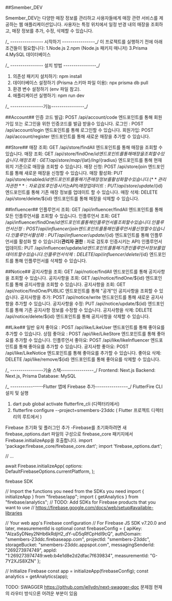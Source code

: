 ##Smember_DEV

<!-- 프로젝트 개요 -->

Smember_DEV는 다양한 매장 정보를 관리하고 사용자들에게 매장 관련 서비스를 제공하는 웹 애플리케이션입니다. 사용자는 특정 위치에서 일정 반경 내의 매장을 조회하고, 매장 정보를 추가, 수정, 삭제할 수 있습니다.

/_ ---------------- 시작하기 ----------------_/
이 프로젝트를 실행하기 전에 아래 조건들이 필요합니다:
1.Node.js
2.npm (Node.js 패키지 매니저)
3.Prisma
4.MySQL 데이터베이스

/_ ---------------- 설치 방법 ----------------_/

1. 의존성 패키지 설치하기: npm install
2. 데이터베이스 설정하기 (Prisma 스키마 파일 이용): npx prisma db pull
3. 환경 변수 설정하기 (env 파일 참고).
4. 애플리케이션 실행하기: npm run dev

/_ ----------------기능----------------_/

##Account##
인증 코드 발급: POST /api/account/code 엔드포인트를 통해 회원가입 또는 로그인을 위한 인증코드를 발급 받을수 있습니다.
로그인 : POST /api/account/login 엔드포인트를 통해 로그인할 수 있습니다.
회원가입: POST /api/account/register 엔드포인트를 통해 새로운 매장을 추가할 수 있습니다.

##Store##
매장 조회: GET /api/store/findAll 엔드포인트를 통해 매장을 조회할 수 있습니다.
매장 조회: GET /api/store/findOne/${id} 엔드포인트를 통해 매장을 조회할 수 있습니다.
매장 조회: GET /api/store/map/${lat}/${lng}/${radius} 엔드포인트를 통해 현재 위치 기준으로 매장을 조회할 수 있습니다.
매장 신청: POST /api/store/join 엔드포인트를 통해 새로운 매장을 신청할 수 있습니다.
매장 활성화: PUT /api/store/enabled/${id} 엔드포인트를 통해 기존 매장 정보를 활성화 할 수 있습니다.(**관리자 권한** : 자료 검토후 인증시키는 API)
매장 업데이트: PUT /api/store/update/${id} 엔드포인트를 통해 기존 매장 정보를 업데이트 할 수 있습니다.
매장 삭제: DELETE /api/store/delete/${id} 엔드포인트를 통해 매장을 삭제할 수 있습니다.

##Influencer##
인플루언서 조회: GET /api/influencer/findAll 엔드포인트를 통해 모든 인플루언서를 조회할 수 있습니다.
인플루언서 조회: GET /api/influencer/findOne/${id} 엔드포인트를 통해 인플루언서를 조회할 수 있습니다.
인플루언서 신청: POST /api/influencer/join 엔드포인트를 통해 인플루언서를 신청할 수 있습니다.
인플루언서 활성화: PUT /api/influencer/update/${id} 엔드포인트를 통해 인플루언서를 활성화 할 수 있습니다(**관리자 권한** : 자료 검토후 인증시키는 API)
인플루언서 업데이트: PUT /api/influencer/update/${id} 엔드포인트를 통해 기존 인플루언서 정보를 업데이트 할 수 있습니다.
인플루언서 삭제: DELETE /api/influencer/delete/${id} 엔드포인트를 통해 인플루언서를 삭제할 수 있습니다.

##Notice##
공지사항을 조회: GET /api/notice/findAll 엔드포인트를 통해 공지사항을 조회할 수 있습니다.
공지사항을 조회: GET /api/notice/findOne/${id} 엔드포인트를 통해 공지사항을 조회할 수 있습니다.
공지사항을 조회: GET /api/notice/findOne/PUBLIC 엔드포인트를 통해 "공개"인 공지사항을 조회할 수 있습니다.
공지사항을 추가: POST /api/notice/write 엔드포인트를 통해 새로운 공지사항을 추가할 수 있습니다.
공지사항을 수정: PUT /api/notice/update/${id} 엔드포인트를 통해 기존 공지사항 정보를 수정할 수 있습니다.
공지사항을 삭제: DELETE /api/notice/delete/${id} 엔드포인트를 통해 공지사항을 삭제할 수 있습니다.

##Like##
일반 유저 좋아요 : POST /api/like/LikeUser 엔드포인트를 통해 좋아요를 추가할 수 있습니다.
상점 좋아요 : POST /api/like/LikeStore 엔드포인트를 통해 좋아요를 추가할 수 있습니다.
인플루언서 좋아요: POST /api/like/likeInfluencer 엔드포인트를 통해 좋아요를 추가할 수 있습니다.
공지사항 좋아요: POST /api/like/LikeNotice 엔드포인트를 통해 좋아요를 추가할 수 있습니다.
좋아요 삭제: DELETE /api/like/remove/${id} 엔드포인트를 통해 좋아요를 삭제할 수 있습니다.

/_ ----------------기술 스택----------------_/
Frontend: Next.js
Backend: Next.js, Prisma
Database: MySQL

/_ ----------------Flutter 앱에 Firebase 추가----------------_/
FlutterFire CLI 설치 및 실행

1. dart pub global activate flutterfire_cli (디렉터리에서)
2. flutterfire configure --project=smembers-23ddc ( Flutter 프로젝트 디렉터리의 루트에서 )

Firebase 초기화 및 플러그인 추가 -Firebase를 초기화하려면 새 firebase_options.dart 파일의 구성으로 firebase_core 패키지에서 Firebase.initializeApp을 호출합니다.
import 'package:firebase_core/firebase_core.dart';
import 'firebase_options.dart';

// ...

await Firebase.initializeApp(
options: DefaultFirebaseOptions.currentPlatform,
);

firebase SDK

// Import the functions you need from the SDKs you need
import { initializeApp } from "firebase/app";
import { getAnalytics } from "firebase/analytics";
// TODO: Add SDKs for Firebase products that you want to use
// https://firebase.google.com/docs/web/setup#available-libraries

// Your web app's Firebase configuration
// For Firebase JS SDK v7.20.0 and later, measurementId is optional
const firebaseConfig = {
apiKey: "AIzaSyDNey2NHb6kRdjH2_dY-uD5qRfCpHdI9cQ",
authDomain: "smembers-23ddc.firebaseapp.com",
projectId: "smembers-23ddc",
storageBucket: "smembers-23ddc.appspot.com",
messagingSenderId: "269273974749",
appId: "1:269273974749:web:b4e1d8e2d2dfac7f639834",
measurementId: "G-7Y2XJS8XZN"
};

// Initialize Firebase
const app = initializeApp(firebaseConfig);
const analytics = getAnalytics(app);

TODO: SWAGGER
https://github.com/jellydn/next-swagger-doc
문제점 현재의 라우터 방식으론 어려운 부분이 있음
